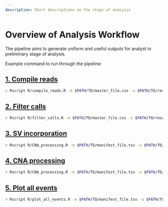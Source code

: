 ```yaml
---
description: Short descriptions on the steps of analysis
---
```


# Overview of Analysis Workflow

The pipeline aims to generate uniform and useful outputs for analyst in preliminary stage of analysis. 

Example command to run through the pipeline:

## [1. Compile reads](compile-reads.md)

```bash
> Rscript R/compile_reads.R -m $PATH/TO/master_file.csv -o $PATH/TO/results_folder
```

## [2. Filter calls](filter-calls.md)

```bash
> Rscript R/filter_calls.R -m $PATH/TO/master_file.csv -o $PATH/TO/results_folder
```

## [3. SV incorporation](sv-incorporation.md)

```bash
> Rscript R/CNA_processing.R -m $PATH/TO/manifest_file.tsv -o $PATH/TO/results_folder
```

## [4. CNA processing](cna-processing.md)

```bash
> Rscript R/CNA_processing.R -m $PATH/TO/manifest_file.tsv -o $PATH/TO/results_folder
```

## [5. Plot all events](plot-all-events.md)

```bash
> Rscript R/plot_all_events.R -m $PATH/TO/manifest_file.tsv -o $PATH/TO/results_folder
```

